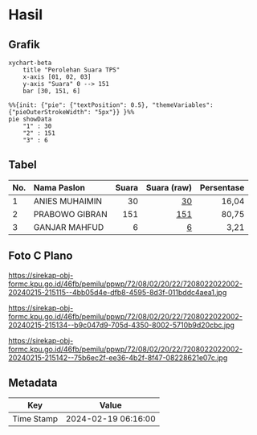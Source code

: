 # Hasil

## Grafik

```mermaid
xychart-beta
    title "Perolehan Suara TPS"
    x-axis [01, 02, 03]
    y-axis "Suara" 0 --> 151
    bar [30, 151, 6]
```

```mermaid
%%{init: {"pie": {"textPosition": 0.5}, "themeVariables": {"pieOuterStrokeWidth": "5px"}} }%%
pie showData
    "1" : 30
    "2" : 151
    "3" : 6
```

## Tabel

| No. | Nama Paslon    | Suara | Suara (raw) | Persentase |
|:--- |:-------------- | -----:| -----------:| ----------:|
| 1   | ANIES MUHAIMIN | 30    | [30][p-1]   | 16,04      |
| 2   | PRABOWO GIBRAN | 151   | [151][p-2]  | 80,75      |
| 3   | GANJAR MAHFUD  | 6     | [6][p-3]    | 3,21       |


[p-1]: https://github.com/gigit-pemilu/pemilu-2024-72-sulawesi-tengah/blob/main/pilpres/hitung-suara/sub/72-sulawesi-tengah/sub/08-parigi-moutong/sub/02-ampibabo/sub/2022-tombi/sub/002-tps/sub/paslon-1.txt
[p-2]: https://github.com/gigit-pemilu/pemilu-2024-72-sulawesi-tengah/blob/main/pilpres/hitung-suara/sub/72-sulawesi-tengah/sub/08-parigi-moutong/sub/02-ampibabo/sub/2022-tombi/sub/002-tps/sub/paslon-2.txt
[p-3]: https://github.com/gigit-pemilu/pemilu-2024-72-sulawesi-tengah/blob/main/pilpres/hitung-suara/sub/72-sulawesi-tengah/sub/08-parigi-moutong/sub/02-ampibabo/sub/2022-tombi/sub/002-tps/sub/paslon-3.txt

## Foto C Plano

https://sirekap-obj-formc.kpu.go.id/46fb/pemilu/ppwp/72/08/02/20/22/7208022022002-20240215-215115--4bb05d4e-dfb8-4595-8d3f-011bddc4aea1.jpg

https://sirekap-obj-formc.kpu.go.id/46fb/pemilu/ppwp/72/08/02/20/22/7208022022002-20240215-215134--b9c047d9-705d-4350-8002-5710b9d20cbc.jpg

https://sirekap-obj-formc.kpu.go.id/46fb/pemilu/ppwp/72/08/02/20/22/7208022022002-20240215-215142--75b6ec2f-ee36-4b2f-8f47-08228621e07c.jpg


## Metadata

| Key        | Value               |
| ---------- | ------------------- |
| Time Stamp | 2024-02-19 06:16:00 |



